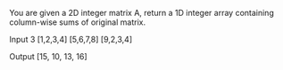 You are given a 2D integer matrix A, return a 1D integer array containing column-wise sums of original matrix.

Input
3
[1,2,3,4]
[5,6,7,8]
[9,2,3,4]

Output
[15, 10, 13, 16]

